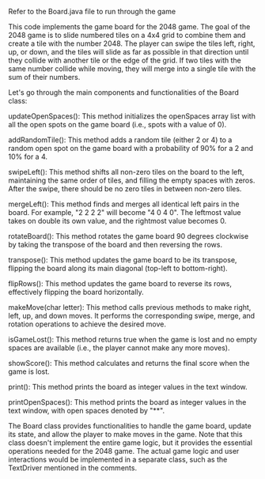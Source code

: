 Refer to the Board.java file to run through the game


This code implements the game board for the 2048 game. The goal of the 2048 game is to slide numbered tiles on a 4x4 grid to combine them and create a tile with the number 2048. The player can swipe the tiles left, right, up, or down, and the tiles will slide as far as possible in that direction until they collide with another tile or the edge of the grid. If two tiles with the same number collide while moving, they will merge into a single tile with the sum of their numbers.

Let's go through the main components and functionalities of the Board class:

updateOpenSpaces(): This method initializes the openSpaces array list with all the open spots on the game board (i.e., spots with a value of 0).

addRandomTile(): This method adds a random tile (either 2 or 4) to a random open spot on the game board with a probability of 90% for a 2 and 10% for a 4.

swipeLeft(): This method shifts all non-zero tiles on the board to the left, maintaining the same order of tiles, and filling the empty spaces with zeros. After the swipe, there should be no zero tiles in between non-zero tiles.

mergeLeft(): This method finds and merges all identical left pairs in the board. For example, "2 2 2 2" will become "4 0 4 0". The leftmost value takes on double its own value, and the rightmost value becomes 0.

rotateBoard(): This method rotates the game board 90 degrees clockwise by taking the transpose of the board and then reversing the rows.

transpose(): This method updates the game board to be its transpose, flipping the board along its main diagonal (top-left to bottom-right).

flipRows(): This method updates the game board to reverse its rows, effectively flipping the board horizontally.

makeMove(char letter): This method calls previous methods to make right, left, up, and down moves. It performs the corresponding swipe, merge, and rotation operations to achieve the desired move.

isGameLost(): This method returns true when the game is lost and no empty spaces are available (i.e., the player cannot make any more moves).

showScore(): This method calculates and returns the final score when the game is lost.

print(): This method prints the board as integer values in the text window.

printOpenSpaces(): This method prints the board as integer values in the text window, with open spaces denoted by "**".

The Board class provides functionalities to handle the game board, update its state, and allow the player to make moves in the game. Note that this class doesn't implement the entire game logic, but it provides the essential operations needed for the 2048 game. The actual game logic and user interactions would be implemented in a separate class, such as the TextDriver mentioned in the comments.